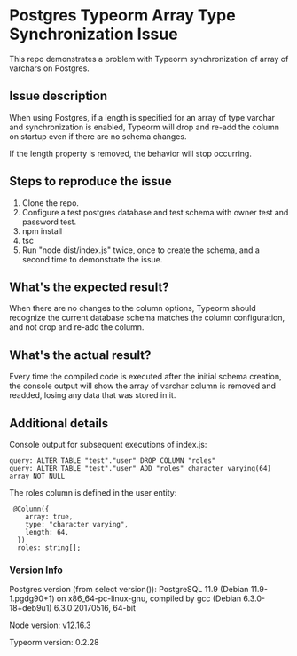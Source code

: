# Postgres Typeorm Array Type Synchronization Issue
This repo demonstrates a problem with Typeorm synchronization of array of varchars on Postgres.

## Issue description
When using Postgres, if a length is specified for an array of type varchar and synchronization is enabled, Typeorm will drop and re-add the column on startup even if there are no schema changes. 

If the length property is removed, the behavior will stop occurring. 

## Steps to reproduce the issue
1. Clone the repo.
2. Configure a test postgres database and test schema with owner test and password test.
3. npm install
4. tsc
5. Run "node dist/index.js" twice, once to create the schema, and a second time to demonstrate the issue.


## What's the expected result?
When there are no changes to the column options, Typeorm should recognize the current database schema matches the column configuration, and not drop and re-add the column.

## What's the actual result?
Every time the compiled code is executed after the initial schema creation, the console output will show the array of varchar column is removed and readded, losing any data that was stored in it.


## Additional details 
Console output for subsequent executions of index.js:

```
query: ALTER TABLE "test"."user" DROP COLUMN "roles"
query: ALTER TABLE "test"."user" ADD "roles" character varying(64) array NOT NULL
```


The roles column is defined in the user entity: 

```
 @Column({
    array: true,
    type: "character varying",
    length: 64,
  })
  roles: string[];
```


### Version Info
Postgres version (from select version()): 
PostgreSQL 11.9 (Debian 11.9-1.pgdg90+1) on x86_64-pc-linux-gnu, compiled by gcc (Debian 6.3.0-18+deb9u1) 6.3.0 20170516, 64-bit

Node version:
v12.16.3

Typeorm version:
0.2.28
